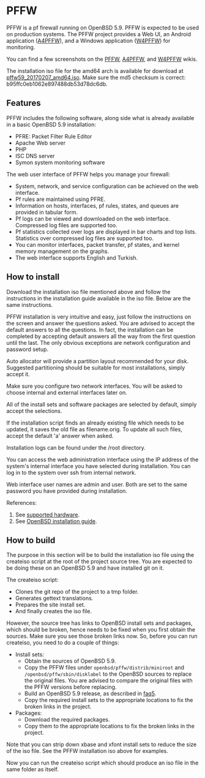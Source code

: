 # PFFW

PFFW is a pf firewall running on OpenBSD 5.9. PFFW is expected to be used on production systems. The PFFW project provides a Web UI, an Android application ([A4PFFW](https://github.com/sonertari/A4PFFW)), and a Windows application ([W4PFFW](https://github.com/sonertari/W4PFFW)) for monitoring.

You can find a few screenshots on the [PFFW](https://github.com/sonertari/PFFW/wiki), [A4PFFW](https://github.com/sonertari/A4PFFW/wiki), and [W4PFFW](https://github.com/sonertari/W4PFFW/wiki) wikis.

The installation iso file for the amd64 arch is available for download at [pffw59\_20170207\_amd64.iso](https://drive.google.com/file/d/0B3F7Ueq0mFlYVkk1MHQxZ1BsM0E/view?usp=sharing). Make sure the md5 checksum is correct: b95ffc0eb1062e897488db53d78dc6db.

## Features

PFFW includes the following software, along side what is already available in a basic OpenBSD 5.9 installation:

- PFRE: Packet Filter Rule Editor
- Apache Web server
- PHP
- ISC DNS server
- Symon system monitoring software

The web user interface of PFFW helps you manage your firewall:

- System, network, and service configuration can be achieved on the web interface.
- Pf rules are maintained using PFRE.
- Information on hosts, interfaces, pf rules, states, and queues are provided in tabular form.
- Pf logs can be viewed and downloaded on the web interface. Compressed log files are supported too.
- Pf statistics collected over logs are displayed in bar charts and top lists. Statistics over compressed log files are supported too.
- You can monitor interfaces, packet transfer, pf states, and kernel memory management on the graphs.
- The web interface supports English and Turkish.

## How to install

Download the installation iso file mentioned above and follow the instructions in the installation guide available in the iso file. Below are the same instructions.

PFFW installation is very intuitive and easy, just follow the instructions on the screen and answer the questions asked. You are advised to accept the default answers to all the questions. In fact, the installation can be completed by accepting default answers all the way from the first question until the last. The only obvious exceptions are network configuration and password setup.

Auto allocator will provide a partition layout recommended for your disk. Suggested partitioning should be suitable for most installations, simply accept it.

Make sure you configure two network interfaces. You will be asked to choose internal and external interfaces later on.

All of the install sets and software packages are selected by default, simply accept the selections.

If the installation script finds an already existing file which needs to be updated, it saves the old file as filename.orig. To update all such files, accept the default 'a' answer when asked.

Installation logs can be found under the /root directory.

You can access the web administration interface using the IP address of the system's internal interface you have selected during installation. You can log in to the system over ssh from internal network.

Web interface user names are admin and user. Both are set to the same password you have provided during installation.

References:

1. See [supported hardware](http://openbsd.org/amd64.html).
2. See [OpenBSD installation guide](http://openbsd.org/faq/faq4.html).

## How to build

The purpose in this section will be to build the installation iso file using the createiso script at the root of the project source tree. You are expected to be doing these on an OpenBSD 5.9 and have installed git on it.

The createiso script:

- Clones the git repo of the project to a tmp folder.
- Generates gettext translations.
- Prepares the site install set.
- And finally creates the iso file.

However, the source tree has links to OpenBSD install sets and packages, which should be broken, hence needs to be fixed when you first obtain the sources. Make sure you see those broken links now. So, before you can run createiso, you need to do a couple of things:

- Install sets:
	+ Obtain the sources of OpenBSD 5.9.
	+ Copy the PFFW files under `openbsd/pffw/distrib/miniroot` and `/openbsd/pffw/sbin/disklabel` to the OpenBSD sources to replace the original files. You are advised to compare the original files with the PFFW versions before replacing.
	+ Build an OpenBSD 5.9 release, as described in [faq5](http://www.openbsd.org/faq/faq5.html).
	+ Copy the required install sets to the appropriate locations to fix the broken links in the project.
- Packages:
	+ Download the required packages.
	+ Copy them to the appropriate locations to fix the broken links in the project.

Note that you can strip down xbase and xfont install sets to reduce the size of the iso file. See the PFFW installation iso above for examples.

Now you can run the createiso script which should produce an iso file in the same folder as itself.

